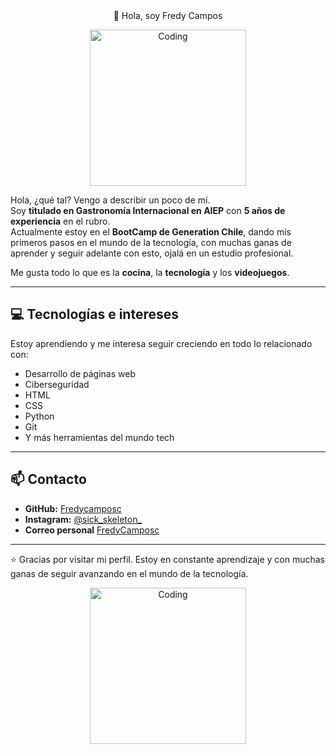 <div align="center">
👋 Hola, soy Fredy Campos
<p align="center">

<img alt="Coding" width="250" src="https://media2.giphy.com/media/v1.Y2lkPTc5MGI3NjExdGd3OWhuY2g4cGFkbzg1bmc0c3lzZTVtb2pwcmw1dDhicGxuZjFzOCZlcD12MV9pbnRlcm5hbF9naWZfYnlfaWQmY3Q9Zw/3o6fJ5z2bgCLBshZUA/giphy.gif">
</div>

Hola, ¿qué tal? Vengo a describir un poco de mí.  
Soy **titulado en Gastronomía Internacional en AIEP** con **5 años de experiencia** en el rubro.  
Actualmente estoy en el **BootCamp de Generation Chile**, dando mis primeros pasos en el mundo de la tecnología, con muchas ganas de aprender y seguir adelante con esto, ojalá en un estudio profesional.  

Me gusta todo lo que es la **cocina**, la **tecnología** y los **videojuegos**.

---
 
## 💻 Tecnologías e intereses

Estoy aprendiendo y me interesa seguir creciendo en todo lo relacionado con:
  
- Desarrollo de páginas web  
- Ciberseguridad  
- HTML  
- CSS  
- Python  
- Git  
- Y más herramientas del mundo tech

---

## 📫 Contacto

- **GitHub:** [Fredycamposc](https://github.com/Fredycamposc)  
- **Instagram:** [@sick_skeleton_](https://www.instagram.com/sick_skeleton_/)
- **Correo personal** [FredyCamposc](https://myaccount.google.com/u/1/?utm_source=sign_in_no_continue&pli=1&pageId=none)
---

⭐ Gracias por visitar mi perfil. Estoy en constante aprendizaje y con muchas ganas de seguir avanzando en el mundo de la tecnología.
</p>

<div align="center">
  <img alt="Coding" width="250"
  src="https://media2.giphy.com/media/v1.Y2lkPTc5MGI3NjExc2llcjcwNmM1amdtZXJtb2x6MThhanZqNDk4YTFybW1qZHVlbjk0ciZlcD12MV9pbnRlcm5hbF9naWZfYnlfaWQmY3Q9Zw/3ohhwfAa9rbXaZe86c/giphy.gif">
</div>

